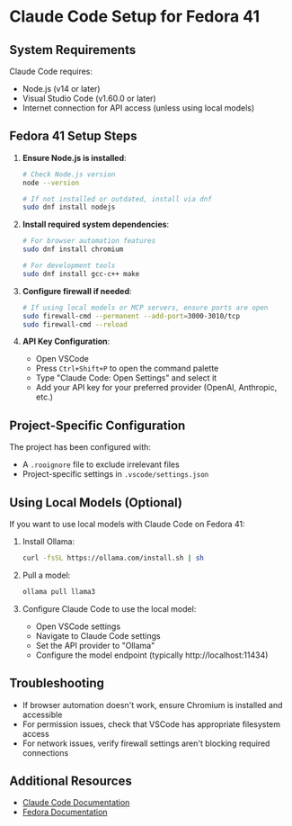 # Claude Code Setup for Fedora 41

## System Requirements

Claude Code requires:
- Node.js (v14 or later)
- Visual Studio Code (v1.60.0 or later)
- Internet connection for API access (unless using local models)

## Fedora 41 Setup Steps

1. **Ensure Node.js is installed**:
   ```bash
   # Check Node.js version
   node --version
   
   # If not installed or outdated, install via dnf
   sudo dnf install nodejs
   ```

2. **Install required system dependencies**:
   ```bash
   # For browser automation features
   sudo dnf install chromium
   
   # For development tools
   sudo dnf install gcc-c++ make
   ```

3. **Configure firewall if needed**:
   ```bash
   # If using local models or MCP servers, ensure ports are open
   sudo firewall-cmd --permanent --add-port=3000-3010/tcp
   sudo firewall-cmd --reload
   ```

4. **API Key Configuration**:
   - Open VSCode
   - Press `Ctrl+Shift+P` to open the command palette
   - Type "Claude Code: Open Settings" and select it
   - Add your API key for your preferred provider (OpenAI, Anthropic, etc.)

## Project-Specific Configuration

The project has been configured with:
- A `.rooignore` file to exclude irrelevant files
- Project-specific settings in `.vscode/settings.json`

## Using Local Models (Optional)

If you want to use local models with Claude Code on Fedora 41:

1. Install Ollama:
   ```bash
   curl -fsSL https://ollama.com/install.sh | sh
   ```

2. Pull a model:
   ```bash
   ollama pull llama3
   ```

3. Configure Claude Code to use the local model:
   - Open VSCode settings
   - Navigate to Claude Code settings
   - Set the API provider to "Ollama"
   - Configure the model endpoint (typically http://localhost:11434)

## Troubleshooting

- If browser automation doesn't work, ensure Chromium is installed and accessible
- For permission issues, check that VSCode has appropriate filesystem access
- For network issues, verify firewall settings aren't blocking required connections

## Additional Resources

- [Claude Code Documentation](https://docs.roocode.com)
- [Fedora Documentation](https://docs.fedoraproject.org)